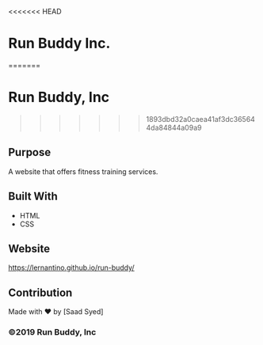 <<<<<<< HEAD
# Run Buddy Inc.
=======
# Run Buddy, Inc
>>>>>>> 1893dbd32a0caea41af3dc365644da84844a09a9

## Purpose
A website that offers fitness training services. 

## Built With
* HTML
* CSS

## Website
https://lernantino.github.io/run-buddy/

## Contribution
Made with ❤️ by [Saad Syed]

### ©️2019 Run Buddy, Inc 
